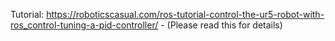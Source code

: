 Tutorial: https://roboticscasual.com/ros-tutorial-control-the-ur5-robot-with-ros_control-tuning-a-pid-controller/
    - (Please read this for details)
